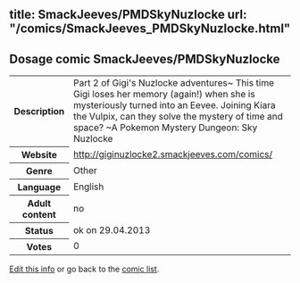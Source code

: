title: SmackJeeves/PMDSkyNuzlocke
url: "/comics/SmackJeeves_PMDSkyNuzlocke.html"
---
Dosage comic SmackJeeves/PMDSkyNuzlocke
-----------------------------------------

<p id="msg"></p>
<script type="text/javascript">
if (window.location.search === '?edit_info_mail=sent_ok') {
  var elem = document.getElementById("msg");
  elem.innerHTML = 'Edited information sucessfully sent.';
  elem.className = 'ok';
}
</script>
<table class="comicinfo">
<tr>
<th>Description</th><td>Part 2 of Gigi's Nuzlocke adventures~ This time Gigi loses her memory (again!) when she is mysteriously turned into an Eevee. Joining Kiara the Vulpix, can they solve the mystery of time and space? ~A Pokemon Mystery Dungeon: Sky Nuzlocke</td>
</tr>
<tr>
<th>Website</th><td><a href="http://giginuzlocke2.smackjeeves.com/comics/">http://giginuzlocke2.smackjeeves.com/comics/</a></td>
</tr>
<tr>
<th>Genre</th><td>Other</td>
</tr>
<tr>
<th>Language</th><td>English</td>
</tr>
<tr>
<th>Adult content</th><td>no</td>
</tr>
<tr>
<th>Status</th><td>ok on 29.04.2013</td>
</tr>
<tr>
<th>Votes</th><td>0</td>
</tr>
</table>

[Edit this info](SmackJeeves_PMDSkyNuzlocke_edit.html) or go back to the [comic list](../comic-index.html).
